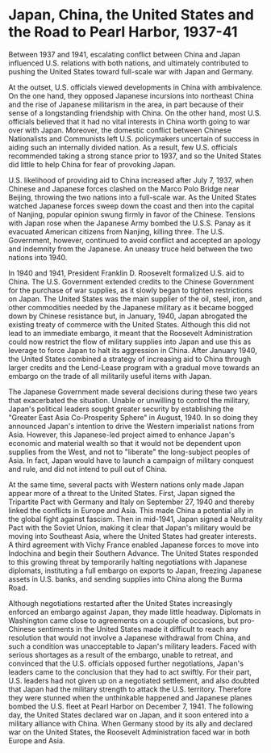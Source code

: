 # Japan, China, the United States and the Road to Pearl Harbor, 1937-41
Between 1937 and 1941, escalating conflict between China and Japan influenced U.S. relations with both nations, and ultimately contributed to pushing the United States toward full-scale war with Japan and Germany.

At the outset, U.S. officials viewed developments in China with ambivalence. On the one hand, they opposed Japanese incursions into northeast China and the rise of Japanese militarism in the area, in part because of their sense of a longstanding friendship with China. On the other hand, most U.S. officials believed that it had no vital interests in China worth going to war over with Japan. Moreover, the domestic conflict between Chinese Nationalists and Communists left U.S. policymakers uncertain of success in aiding such an internally divided nation. As a result, few U.S. officials recommended taking a strong stance prior to 1937, and so the United States did little to help China for fear of provoking Japan.

U.S. likelihood of providing aid to China increased after July 7, 1937, when Chinese and Japanese forces clashed on the Marco Polo Bridge near Beijing, throwing the two nations into a full-scale war. As the United States watched Japanese forces sweep down the coast and then into the capital of Nanjing, popular opinion swung firmly in favor of the Chinese. Tensions with Japan rose when the Japanese Army bombed the U.S.S. Panay as it evacuated American citizens from Nanjing, killing three. The U.S. Government, however, continued to avoid conflict and accepted an apology and indemnity from the Japanese. An uneasy truce held between the two nations into 1940.

In 1940 and 1941, President Franklin D. Roosevelt formalized U.S. aid to China. The U.S. Government extended credits to the Chinese Government for the purchase of war supplies, as it slowly began to tighten restrictions on Japan. The United States was the main supplier of the oil, steel, iron, and other commodities needed by the Japanese military as it became bogged down by Chinese resistance but, in January, 1940, Japan abrogated the existing treaty of commerce with the United States. Although this did not lead to an immediate embargo, it meant that the Roosevelt Administration could now restrict the flow of military supplies into Japan and use this as leverage to force Japan to halt its aggression in China. After January 1940, the United States combined a strategy of increasing aid to China through larger credits and the Lend-Lease program with a gradual move towards an embargo on the trade of all militarily useful items with Japan.

The Japanese Government made several decisions during these two years that exacerbated the situation. Unable or unwilling to control the military, Japan's political leaders sought greater security by establishing the "Greater East Asia Co-Prosperity Sphere" in August, 1940. In so doing they announced Japan's intention to drive the Western imperialist nations from Asia. However, this Japanese-led project aimed to enhance Japan's economic and material wealth so that it would not be dependent upon supplies from the West, and not to "liberate" the long-subject peoples of Asia. In fact, Japan would have to launch a campaign of military conquest and rule, and did not intend to pull out of China.

At the same time, several pacts with Western nations only made Japan appear more of a threat to the United States. First, Japan signed the Tripartite Pact with Germany and Italy on September 27, 1940 and thereby linked the conflicts in Europe and Asia. This made China a potential ally in the global fight against fascism. Then in mid-1941, Japan signed a Neutrality Pact with the Soviet Union, making it clear that Japan's military would be moving into Southeast Asia, where the United States had greater interests. A third agreement with Vichy France enabled Japanese forces to move into Indochina and begin their Southern Advance. The United States responded to this growing threat by temporarily halting negotiations with Japanese diplomats, instituting a full embargo on exports to Japan, freezing Japanese assets in U.S. banks, and sending supplies into China along the Burma Road.

Although negotiations restarted after the United States increasingly enforced an embargo against Japan, they made little headway. Diplomats in Washington came close to agreements on a couple of occasions, but pro-Chinese sentiments in the United States made it difficult to reach any resolution that would not involve a Japanese withdrawal from China, and such a condition was unacceptable to Japan's military leaders. Faced with serious shortages as a result of the embargo, unable to retreat, and convinced that the U.S. officials opposed further negotiations, Japan's leaders came to the conclusion that they had to act swiftly. For their part, U.S. leaders had not given up on a negotiated settlement, and also doubted that Japan had the military strength to attack the U.S. territory. Therefore they were stunned when the unthinkable happened and Japanese planes bombed the U.S. fleet at Pearl Harbor on December 7, 1941. The following day, the United States declared war on Japan, and it soon entered into a military alliance with China. When Germany stood by its ally and declared war on the United States, the Roosevelt Administration faced war in both Europe and Asia.

